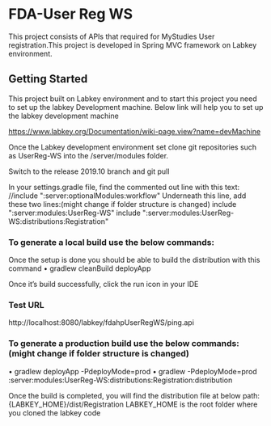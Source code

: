 # FDA-User Reg WS

This project consists of APIs that required for MyStudies User registration.This project is developed in Spring MVC framework on Labkey environment.

## Getting Started

This project built on Labkey environment and to start this project you need to set up the labkey 
Development machine. Below link will help you to set up the labkey development machine 

https://www.labkey.org/Documentation/wiki-page.view?name=devMachine

Once the Labkey development environment set clone git repositories such as UserReg-WS into the /server/modules folder.

Switch to the release 2019.10 branch and git pull

In your settings.gradle file, find the commented out line with this text:
//include ":server:optionalModules:workflow"
Underneath this line, add these two lines:(might change if folder structure is changed)
include ":server:modules:UserReg-WS"
include ":server:modules:UserReg-WS:distributions:Registration"

### To generate a local build use the below commands:

Once the setup is done you should be able to build the distribution with this command
•	gradlew cleanBuild deployApp

Once it’s build successfully, click the run icon in your IDE

### Test URL
http://localhost:8080/labkey/fdahpUserRegWS/ping.api

### To generate a production build use the below commands:(might change if folder structure is changed)
•	gradlew deployApp -PdeployMode=prod
•	gradlew -PdeployMode=prod :server:modules:UserReg-WS:distributions:Registration:distribution

Once the build is completed, you will find the distribution file at below path:
{LABKEY_HOME}/dist/Registration
LABKEY_HOME is the root folder where you cloned the labkey code